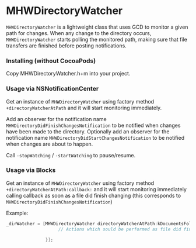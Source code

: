 # MHWDirectoryWatcher
`MHWDirectoryWatcher` is a lightweight class that uses GCD to monitor a given path for changes.
When any change to the directory occurs, `MHWDirectoryWatcher` starts polling the monitored path, making sure that file transfers are finished before posting notifications.

### Installing (without CocoaPods)
Copy MHWDirectoryWatcher.h+m into your project.

### Usage via NSNotificationCenter
Get an instance of `MHWDirectoryWatcher` using factory method `+directoryWatcherAtPath` and it will start monitoring immediately.

Add an observer for the notification name `MHWDirectoryDidFinishChangesNotification` to be notified when changes have been made to the directory.
Optionally add an observer for the notification name `MHWDirectoryDidStartChangesNotification` to be notified when changes are about to happen.

Call `-stopWatching` / `-startWatching` to pause/resume.

### Usage via Blocks
Get an instance of `MHWDirectoryWatcher` using factory method `+directoryWatcherAtPath:callback:` and it will start monitoring immediately calling callback as soon as a file did finish changing (this corresponds to `MHWDirectoryDidFinishChangesNotification`)

Example:

```objective-c
_dirWatcher = [MHWDirectoryWatcher directoryWatcherAtPath:kDocumentsFolder callback:^{
            		// Actions which sould be performed as file did finish to change
            		
        	   }];

```
